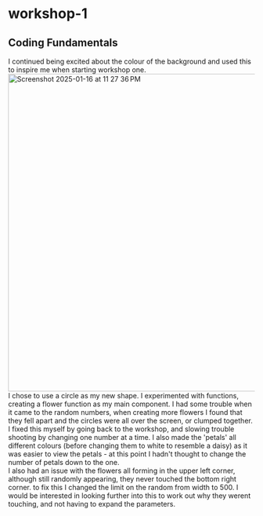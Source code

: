# workshop-1
## Coding Fundamentals 
I continued being excited about the colour of the background and used this to inspire me when starting workshop one. <br />
<img width="648" alt="Screenshot 2025-01-16 at 11 27 36 PM" src="https://github.com/user-attachments/assets/2e6eaca4-6c31-4443-b48a-255c469732cb" /> <br />
I chose to use a circle as my new shape.
I experimented with functions, creating a flower function as my main component. 
I had some trouble when it came to the random numbers, when creating more flowers I found that they fell apart and the circles were all over the screen, or clumped together. <br />
I fixed this myself by going back to the workshop, and slowing trouble shooting by changing one number at a time. I also made the 'petals' all different colours (before changing them to white to resemble a daisy) as it was easier to view the petals - at this point I hadn't thought to change the number of petals down to the one. <br />
I also had an issue with the flowers all forming in the upper left corner, although still randomly appearing, they never touched the bottom right corner. to fix this I changed the limit on the random from width to 500. I would be interested in looking further into this to work out why they werent touching, and not having to expand the parameters. 

